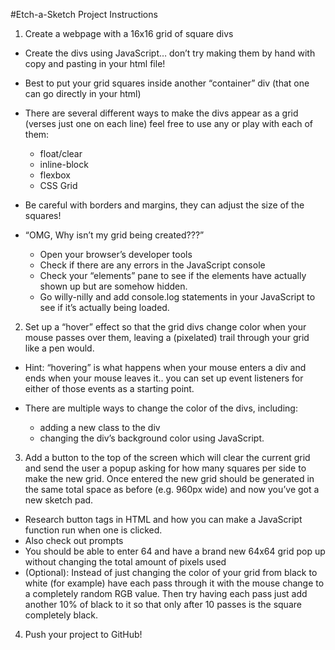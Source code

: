 #Etch-a-Sketch Project Instructions

1. Create a webpage with a 16x16 grid of square divs

- Create the divs using JavaScript… don’t try making them by hand with copy and pasting in your html file!
- Best to put your grid squares inside another “container” div (that one can go directly in your html)

- There are several different ways to make the divs appear as a grid (verses just one on each line) feel free to use any or play with each of them:
  - float/clear
  - inline-block
  - flexbox
  - CSS Grid

- Be careful with borders and margins, they can adjust the size of the squares!

- “OMG, Why isn’t my grid being created???”
  - Open your browser’s developer tools
  - Check if there are any errors in the JavaScript console
  - Check your “elements” pane to see if the elements have actually shown up but are somehow hidden.
  - Go willy-nilly and add console.log statements in your JavaScript to see if it’s actually being loaded.

2. Set up a “hover” effect so that the grid divs change color when your mouse passes over them, leaving a (pixelated) trail through your grid like a pen would.

- Hint: “hovering” is what happens when your mouse enters a div and ends when your mouse leaves it.. you can set up event listeners for either of those events as a starting point.

- There are multiple ways to change the color of the divs, including:
  - adding a new class to the div
  - changing the div’s background color using JavaScript.

3. Add a button to the top of the screen which will clear the current grid and send the user a popup asking for how many squares per side to make the new grid. Once entered the new grid should be generated in the same total space as before (e.g. 960px wide) and now you’ve got a new sketch pad.

- Research button tags in HTML and how you can make a JavaScript function run when one is clicked.
- Also check out prompts
- You should be able to enter 64 and have a brand new 64x64 grid pop up without changing the total amount of pixels used
- (Optional): Instead of just changing the color of your grid from black to white (for example) have each pass through it with the mouse change to a completely random RGB value. Then try having each pass just add another 10% of black to it so that only after 10 passes is the square completely black.

4. Push your project to GitHub!